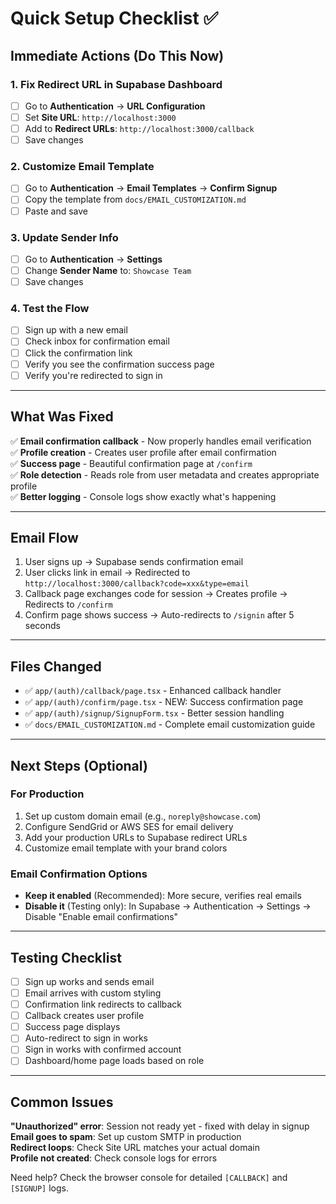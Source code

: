 # Quick Setup Checklist ✅

## Immediate Actions (Do This Now)

### 1. Fix Redirect URL in Supabase Dashboard
- [ ] Go to **Authentication** → **URL Configuration**
- [ ] Set **Site URL**: `http://localhost:3000`
- [ ] Add to **Redirect URLs**: `http://localhost:3000/callback`
- [ ] Save changes

### 2. Customize Email Template
- [ ] Go to **Authentication** → **Email Templates** → **Confirm Signup**
- [ ] Copy the template from `docs/EMAIL_CUSTOMIZATION.md`
- [ ] Paste and save

### 3. Update Sender Info
- [ ] Go to **Authentication** → **Settings**
- [ ] Change **Sender Name** to: `Showcase Team`
- [ ] Save changes

### 4. Test the Flow
- [ ] Sign up with a new email
- [ ] Check inbox for confirmation email
- [ ] Click the confirmation link
- [ ] Verify you see the confirmation success page
- [ ] Verify you're redirected to sign in

---

## What Was Fixed

✅ **Email confirmation callback** - Now properly handles email verification  
✅ **Profile creation** - Creates user profile after email confirmation  
✅ **Success page** - Beautiful confirmation page at `/confirm`  
✅ **Role detection** - Reads role from user metadata and creates appropriate profile  
✅ **Better logging** - Console logs show exactly what's happening  

---

## Email Flow

1. User signs up → Supabase sends confirmation email
2. User clicks link in email → Redirected to `http://localhost:3000/callback?code=xxx&type=email`
3. Callback page exchanges code for session → Creates profile → Redirects to `/confirm`
4. Confirm page shows success → Auto-redirects to `/signin` after 5 seconds

---

## Files Changed

- ✅ `app/(auth)/callback/page.tsx` - Enhanced callback handler
- ✅ `app/(auth)/confirm/page.tsx` - NEW: Success confirmation page
- ✅ `app/(auth)/signup/SignupForm.tsx` - Better session handling
- ✅ `docs/EMAIL_CUSTOMIZATION.md` - Complete email customization guide

---

## Next Steps (Optional)

### For Production
1. Set up custom domain email (e.g., `noreply@showcase.com`)
2. Configure SendGrid or AWS SES for email delivery
3. Add your production URLs to Supabase redirect URLs
4. Customize email template with your brand colors

### Email Confirmation Options
- **Keep it enabled** (Recommended): More secure, verifies real emails
- **Disable it** (Testing only): In Supabase → Authentication → Settings → Disable "Enable email confirmations"

---

## Testing Checklist

- [ ] Sign up works and sends email
- [ ] Email arrives with custom styling
- [ ] Confirmation link redirects to callback
- [ ] Callback creates user profile
- [ ] Success page displays
- [ ] Auto-redirect to sign in works
- [ ] Sign in works with confirmed account
- [ ] Dashboard/home page loads based on role

---

## Common Issues

**"Unauthorized" error**: Session not ready yet - fixed with delay in signup  
**Email goes to spam**: Set up custom SMTP in production  
**Redirect loops**: Check Site URL matches your actual domain  
**Profile not created**: Check console logs for errors  

Need help? Check the browser console for detailed `[CALLBACK]` and `[SIGNUP]` logs.
